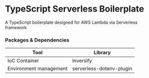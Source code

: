 # TypeScript Serverless Boilerplate
A TypeScript boilerplate designed for AWS Lambda via Serverless framework

### Packages & Dependencies
| Tool        | Library     |
| ----------- | ----------- |
| IoC Container| Inversify |
| Environment management | serverless-dotenv-plugin |